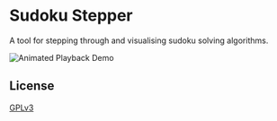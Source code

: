# Sudoku Stepper

A tool for stepping through and visualising sudoku solving algorithms.

![Animated Playback Demo](https://github.com/dougfinl/sudokustepper/raw/master/screenshots/backtracing-playback.gif)


## License

[GPLv3](https://choosealicense.com/licenses/gpl-3.0)